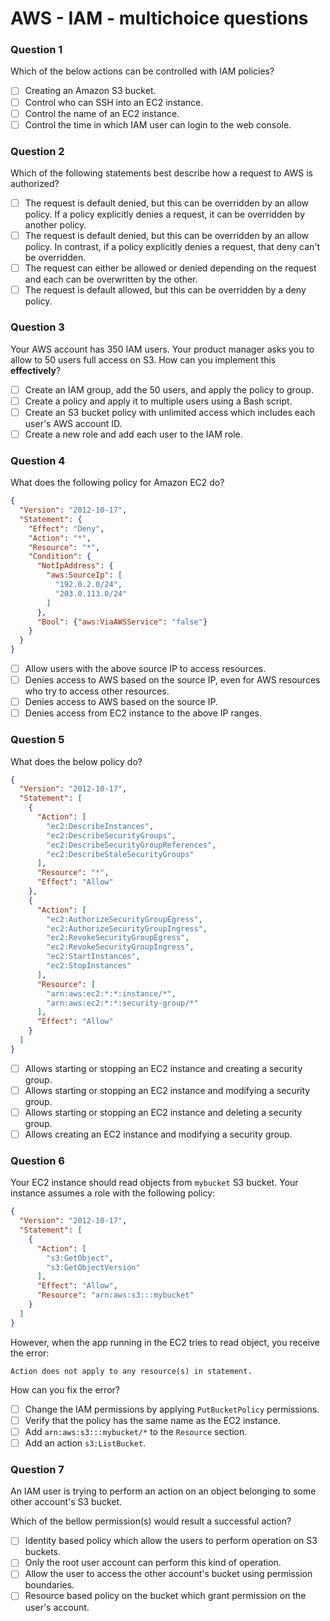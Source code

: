 # AWS - IAM - multichoice questions

### Question 1 

Which of the below actions can be controlled with IAM policies?

- [ ] Creating an Amazon S3 bucket.
- [ ] Control who can SSH into an EC2 instance.
- [ ] Control the name of an EC2 instance.
- [ ] Control the time in which IAM user can login to the web console. 

### Question 2

Which of the following statements best describe how a request to AWS is authorized?

- [ ] The request is default denied, but this can be overridden by an allow policy. If a policy explicitly denies a request, it can be overridden by another policy.
- [ ] The request is default denied, but this can be overridden by an allow policy. In contrast, if a policy explicitly denies a request, that deny can't be overridden.
- [ ] The request can either be allowed or denied depending on the request and each can be overwritten by the other. 
- [ ] The request is default allowed, but this can be overridden by a deny policy.

### Question 3

Your AWS account has 350 IAM users.
Your product manager asks you to allow to 50 users full access on S3. 
How can you implement this **effectively**?

- [ ] Create an IAM group, add the 50 users, and apply the policy to group.
- [ ] Create a policy and apply it to multiple users using a Bash script.
- [ ] Create an S3 bucket policy with unlimited access which includes each user's AWS account ID.
- [ ] Create a new role and add each user to the IAM role.

### Question 4

What does the following policy for Amazon EC2 do?

```json
{
  "Version": "2012-10-17",
  "Statement": {
    "Effect": "Deny",
    "Action": "*",
    "Resource": "*",
    "Condition": {
      "NotIpAddress": {
        "aws:SourceIp": [
          "192.0.2.0/24",
          "203.0.113.0/24"
        ]
      },
      "Bool": {"aws:ViaAWSService": "false"}
    }
  }
}
```

- [ ] Allow users with the above source IP to access resources.
- [ ] Denies access to AWS based on the source IP, even for AWS resources who try to access other resources.
- [ ] Denies access to AWS based on the source IP.
- [ ] Denies access from EC2 instance to the above IP ranges.

### Question 5 

What does the below policy do?

```json
{
  "Version": "2012-10-17",
  "Statement": [
    {
      "Action": [
        "ec2:DescribeInstances",
        "ec2:DescribeSecurityGroups",
        "ec2:DescribeSecurityGroupReferences",
        "ec2:DescribeStaleSecurityGroups"
      ],
      "Resource": "*",
      "Effect": "Allow"
    },
    {
      "Action": [
        "ec2:AuthorizeSecurityGroupEgress",
        "ec2:AuthorizeSecurityGroupIngress",
        "ec2:RevokeSecurityGroupEgress",
        "ec2:RevokeSecurityGroupIngress",
        "ec2:StartInstances",
        "ec2:StopInstances"
      ],
      "Resource": [
        "arn:aws:ec2:*:*:instance/*",
        "arn:aws:ec2:*:*:security-group/*"
      ],
      "Effect": "Allow"
    }
  ]
}
```

- [ ] Allows starting or stopping an EC2 instance and creating a security group.
- [ ] Allows starting or stopping an EC2 instance and modifying a security group.
- [ ] Allows starting or stopping an EC2 instance and deleting a security group.
- [ ] Allows creating an EC2 instance and modifying a security group.

### Question 6

Your EC2 instance should read objects from `mybucket` S3 bucket.
Your instance assumes a role with the following policy: 

```json
{
  "Version": "2012-10-17",
  "Statement": [
    {
      "Action": [
        "s3:GetObject",
        "s3:GetObjectVersion"
      ],
      "Effect": "Allow",
      "Resource": "arn:aws:s3:::mybucket"
    }
  ]
}
```

However, when the app running in the EC2 tries to read object, you receive the error: 

```text
Action does not apply to any resource(s) in statement.
```

How can you fix the error?

- [ ] Change the IAM permissions by applying `PutBucketPolicy` permissions.
- [ ] Verify that the policy has the same name as the EC2 instance.
- [ ] Add ``arn:aws:s3:::mybucket/*`` to the `Resource` section.
- [ ] Add an action `s3:ListBucket`.

### Question 7

An IAM user is trying to perform an action on an object belonging to some other account's S3 bucket.

Which of the bellow permission(s) would result a successful action?

- [ ] Identity based policy which allow the users to perform operation on S3 buckets.
- [ ] Only the root user account can perform this kind of operation. 
- [ ] Allow the user to access the other account's bucket using permission boundaries. 
- [ ] Resource based policy on the bucket which grant permission on the user's account.

